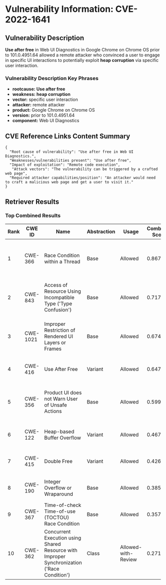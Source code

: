 # Vulnerability Information: CVE-2022-1641

## Vulnerability Description
**Use after free** in Web UI Diagnostics in Google Chrome on Chrome OS prior to 101.0.4951.64 allowed a remote attacker who convinced a user to engage in specific UI interactions to potentially exploit **heap corruption** via specific user interaction.

### Vulnerability Description Key Phrases
- **rootcause:** **Use after free**
- **weakness:** **heap corruption**
- **vector:** specific user interaction
- **attacker:** remote attacker
- **product:** Google Chrome on Chrome OS
- **version:** prior to 101.0.4951.64
- **component:** Web UI Diagnostics

## CVE Reference Links Content Summary
```
{
  "Root cause of vulnerability": "Use after free in Web UI Diagnostics.",
  "Weaknesses/vulnerabilities present": "Use after free",
  "Impact of exploitation": "Remote code execution",
   "Attack vectors": "The vulnerability can be triggered by a crafted web page",
  "Required attacker capabilities/position": "An attacker would need to craft a malicious web page and get a user to visit it."
}
```

## Retriever Results

### Top Combined Results

| Rank | CWE ID | Name | Abstraction | Usage | Combined Score | Retrievers | Individual Scores |
|------|--------|------|-------------|-------|---------------|------------|-------------------|
| 1 | CWE-366 | Race Condition within a Thread | Base | Allowed | 0.8670 | dense, sparse, graph | dense: 0.601, sparse: 0.610, graph: 0.607 |
| 2 | CWE-843 | Access of Resource Using Incompatible Type ('Type Confusion') | Base | Allowed | 0.7171 | dense, sparse, graph | dense: 0.523, sparse: 0.366, graph: 0.689 |
| 3 | CWE-1021 | Improper Restriction of Rendered UI Layers or Frames | Base | Allowed | 0.6748 | dense, sparse, graph | dense: 0.572, sparse: 0.290, graph: 0.623 |
| 4 | CWE-416 | Use After Free | Variant | Allowed | 0.6475 | dense, sparse | dense: 0.661, sparse: 0.648 |
| 5 | CWE-356 | Product UI does not Warn User of Unsafe Actions | Base | Allowed | 0.5991 | dense, sparse, graph | dense: 0.563, sparse: 0.176, graph: 0.606 |
| 6 | CWE-122 | Heap-based Buffer Overflow | Variant | Allowed | 0.4671 | dense, sparse | dense: 0.531, sparse: 0.420 |
| 7 | CWE-415 | Double Free | Variant | Allowed | 0.4261 | dense, sparse | dense: 0.552, sparse: 0.324 |
| 8 | CWE-190 | Integer Overflow or Wraparound | Base | Allowed | 0.3851 | sparse, graph | sparse: 0.297, graph: 0.602 |
| 9 | CWE-367 | Time-of-check Time-of-use (TOCTOU) Race Condition | Base | Allowed | 0.3575 | dense, sparse | dense: 0.514, sparse: 0.175 |
| 10 | CWE-362 | Concurrent Execution using Shared Resource with Improper Synchronization ('Race Condition') | Class | Allowed-with-Review | 0.2716 | dense, sparse | dense: 0.519, sparse: 0.354 |

